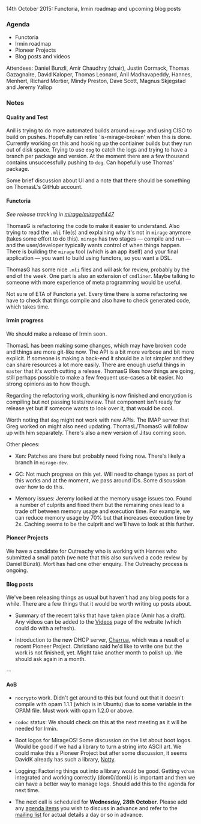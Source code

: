 14th October 2015: Functoria, Irmin roadmap and upcoming blog posts

### Agenda ###

- Functoria
- Irmin roadmap
- Pioneer Projects
- Blog posts and videos

<!-- - OPAM cross-compilation discussion -->

Attendees:
Daniel Bunzli, Amir Chaudhry (chair), Justin Cormack, Thomas Gazagnaire,
David Kaloper, Thomas Leonard, Anil Madhavapeddy, Hannes, Menhert,
Richard Mortier, Mindy Preston, Dave Scott, Magnus Skjegstad and Jeremy Yallop


### Notes ###

#### Quality and Test ####

Anil is trying to do more automated builds around `mirage` and using
CISO to build on pushes.  Hopefully can retire 'is-mirage-broken' when this is
done.  Currently working on this and hooking up the contiainer builds but they
run out of disk space. Trying to use `dog` to catch the logs and trying to
have a branch per package and version. At the moment there are a few thousand
contains unsuccessfully pushing to `dog`. Can hopefully use Thomas' package. 

Some brief discussion about UI and a note that there should be something on
ThomasL's GitHub account. 


#### Functoria ####

*See release tracking in [mirage/mirage#447][]*

ThomasG is refactoring the code to make it easier to understand. Also trying
to read the `.mli` file(s) and explaining why it's not in `mirage` anymore
(takes some effort to do this). `mirage` has two stages — compile and
run — and the user/developer typically wants control of when things happen.
There is building the `mirage` tool (which is an app itself) and your final
application — you want to build using functors, so you want a DSL.

ThomasG has some nice `.mli` files and will ask for review, probably by the
end of the week. One part is also an extension of `cmdliner`. Maybe talking to
someone with more experience of meta programming would be useful.

Not sure of ETA of Functoria yet. Every time there is some refactoring we have
to check that things compile and also have to check generated code, which
takes time. 

[mirage/mirage#447]: https://github.com/mirage/mirage/issues/447

#### Irmin progress ####

We should make a release of Irmin soon. 

ThomasL has been making some changes, which may have broken code and things
are more git-like now. The API is a bit more verbose and bit more explicit.
If someone is making a back-end it should be a lot simpler and they can share
resources a lot more easily. There are enough useful things in `master` that
it's worth cutting a release. ThomasG likes how things are going, still
perhaps possible to make a few frequent use-cases a bit easier. No strong
opinions as to how though.

Regarding the refactoring work, chunking is now finished and encryption is
compiling but not passing tests/review. That component isn't ready for release
yet but if someone wants to look over it, that would be cool.
<!-- Maybe encrypt the logs using dog (for science!).  -->

Worth noting that `dog` might not work with new APIs.  The IMAP server that
Greg worked on might also need updating. ThomasL/ThomasG will follow up with
him separately.  There's also a new version of Jitsu coming soon.

<!-- functor that takes a functor and returns a functor... ? -->

Other pieces: 

- Xen: Patches are there but probably need fixing now. There's likely a branch
in `mirage-dev`.

- GC: Not much progress on this yet. Will need to change types as part of this
works and at the moment, we pass around IDs. Some discussion over how to do
this.

- Memory issues: Jeremy looked at the memory usage issues too. Found a number
of culprits and fixed them but the remaining ones lead to a trade off between
memory usage and execution time. For example, we can reduce memory usage by
70% but that increases execution time by 2x. Caching seems to be the culprit
and we'll have to look at this further.


#### Pioneer Projects ####

We have a candidate for Outreachy who is working with Hannes who submitted a
small patch (we note that this also survived a code review by Daniel Bünzli).
Mort has had one other enquiry.  The Outreachy process is ongoing.


#### Blog posts ####

We've been releasing things as usual but haven't had any blog posts for a
while. There are a few things that it would be worth writing up posts about.

- Summary of the recent talks that have taken place (Amir has a draft). Any
videos can be added to the [Videos][] page of the website (which could do with
a refresh).

- Introduction to the new DHCP server, [Charrua][], which was a result of a
recent Pioneer Project. Christiano said he'd like to write one but the work is
not finished, yet. Might take another month to polish up. We should ask again
in a month.


[Videos]: https://mirage.io/wiki/talks
[Charrua]: https://github.com/haesbaert/charrua-core

<!-- #### OPAM cross-compilations ####
A headsup that this discussion has taken place on the opam-devel list and the
issue tracker. If you're interested, following along on those sources.
-->

--

#### AoB ####

- `nocrypto` work. Didn't get around to this but found out that it doesn't
compile with opam 1.1.1 (which is in Ubuntu) due to some variable in the OPAM
file. Must work with opam 1.2.0 or above.

- `codoc` status: We should check on this at the next meeting as it will be
needed for Irmin.

- Boot logos for MirageOS! Some discussion on the list about boot logos. Would
be good if we had a library to turn a string into ASCII art. We could make
this a Pioneer Project but after some discussion, it seems DavidK already has
such a library, [Notty][].

- Logging: Factoring things out into a library would be good. Getting `vchan`
integrated and working correctly (dom0/domU) is important and then we can have
a better way to manage logs. Should add this to the agenda for next time.

- The next call is scheduled for **Wednesday, 28th October**. Please add any
[agenda items][call-agenda] you wish to discuss in advance and refer to the
[mailing list][mir-mail] for actual details a day or so in advance.

[Notty]: https://github.com/pqwy/notty
[call-agenda]: https://github.com/mirage/mirage-www/wiki/Call-Agenda
[mir-mail]: http://lists.xenproject.org/cgi-bin/mailman/listinfo/mirageos-devel
